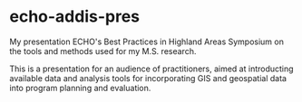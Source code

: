 # echo-addis-pres
My presentation ECHO's Best Practices in Highland Areas Symposium on the tools and methods used for my M.S. research.

This is a presentation for an audience of practitioners, aimed at introducting available data and analysis tools for incorporating GIS and geospatial data into program planning and evaluation.
